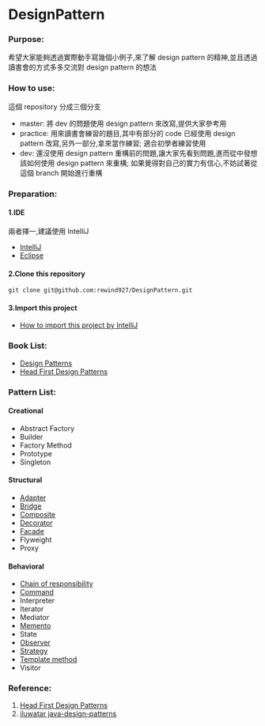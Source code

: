 # DesignPattern

### Purpose:
希望大家能夠透過實際動手寫幾個小例子,來了解 design pattern 的精神,並且透過讀書會的方式多多交流對 design pattern 的想法

### How to use:
這個 repository 分成三個分支
* master: 將 dev 的問題使用 design pattern 來改寫,提供大家參考用
* practice: 用來讀書會練習的題目,其中有部分的 code 已經使用 design pattern 改寫,另外一部分,拿來當作練習;
適合初學者練習使用
* dev: 還沒使用 design pattern 重構前的問題,讓大家先看到問題,進而從中發想該如何使用 design pattern 來重構;
如果覺得對自己的實力有信心,不妨試著從這個 branch 開始進行重構

### Preparation:
#### 1.IDE 
兩者擇一,建議使用 IntelliJ
* [IntelliJ](https://www.jetbrains.com/idea/)
* [Eclipse](https://eclipse.org/downloads/)

#### 2.Clone this repository
<pre><code>git clone git@github.com:rewind927/DesignPattern.git</pre></code>
#### 3.Import this project
* [How to import this project by IntelliJ](https://github.com/rewind927/DesignPattern/wiki/How-to-import-this-project-by-IntelliJ)

### Book List:
* [Design Patterns](http://www.amazon.com/Design-Patterns-Elements-Reusable-Object-Oriented/dp/0201633612)
* [Head First Design Patterns](http://shop.oreilly.com/product/9780596007126.do)

### Pattern List:

#### Creational
*  Abstract Factory
*  Builder
*  Factory Method
*  Prototype
*  Singleton

#### Structural
*  [Adapter](https://github.com/rewind927/DesignPattern/wiki/Adapter)
*  [Bridge](https://github.com/rewind927/DesignPattern/wiki/Bridge)
*  [Composite](https://github.com/rewind927/DesignPattern/wiki/Composite)
*  [Decorator](https://github.com/rewind927/DesignPattern/wiki/Decorator)
*  [Facade](https://github.com/rewind927/DesignPattern/wiki/Facade)
*  Flyweight
*  Proxy

#### Behavioral
*  [Chain of responsibility](https://github.com/rewind927/DesignPattern/wiki/Chain-of-Resposibility)
*  [Command](https://github.com/rewind927/DesignPattern/wiki/Command)
*  Interpreter
*  Iterator
*  Mediator
*  [Memento](https://github.com/rewind927/DesignPattern/wiki/Memento)
*  State
*  [Observer](https://github.com/rewind927/DesignPattern/wiki/Observer)
*  [Strategy](https://github.com/rewind927/DesignPattern/wiki/Strategy)
*  [Template method](https://github.com/rewind927/DesignPattern/wiki/Template-method)
*  Visitor

### Reference:
1. [Head First Design Patterns](http://www.headfirstlabs.com/books/hfdp/)
2. [iluwatar java-design-patterns](https://github.com/iluwatar/java-design-patterns)
